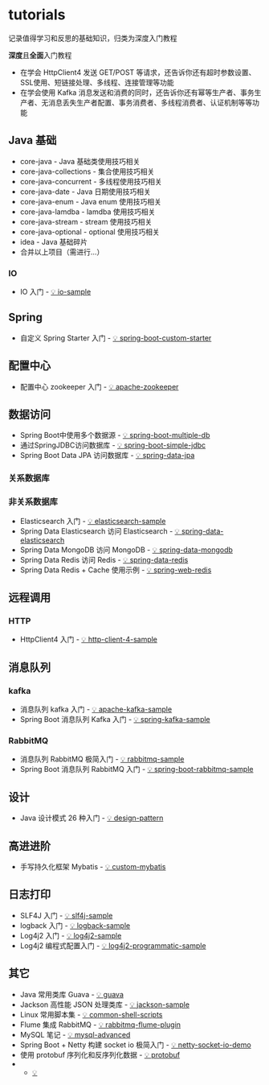 # tutorials
记录值得学习和反思的基础知识，归类为深度入门教程

**深度**且**全面**入门教程
- 在学会 HttpClient4 发送 GET/POST 等请求，还告诉你还有超时参数设置、SSL使用、短链接处理、多线程、连接管理等功能
- 在学会使用 Kafka 消息发送和消费的同时，还告诉你还有幂等生产者、事务生产者、无消息丢失生产者配置、事务消费者、多线程消费者、认证机制等等功能

## Java 基础
- core-java - Java 基础类使用技巧相关
- core-java-collections - 集合使用技巧相关
- core-java-concurrent - 多线程使用技巧相关
- core-java-date - Java 日期使用技巧相关
- core-java-enum - Java enum 使用技巧相关
- core-java-lamdba - lamdba 使用技巧相关
- core-java-stream - stream 使用技巧相关
- core-java-optional - optional 使用技巧相关
- idea - Java 基础碎片
- 合并以上项目（需进行...）

### IO
- IO 入门 - [💡 io-sample](/io-sample) 

## Spring
- 自定义 Spring Starter 入门 - [💡 spring-boot-custom-starter](/spring-modules/spring-boot-custom-starter) 

## 配置中心
- 配置中心 zookeeper 入门 - [💡 apache-zookeeper](/apache_modules/apache-zookeeper) 

## 数据访问
- Spring Boot中使用多个数据源 - [💡 spring-boot-multiple-db](/persistence-modules/spring-boot-multiple-db)
- 通过SpringJDBC访问数据库 - [💡 spring-boot-simple-jdbc](/persistence-modules/spring-boot-simple-jdbc)
- Spring Boot Data JPA 访问数据库 - [💡 spring-data-jpa](/persistence-modules/spring-data-jpa)

### 关系数据库

### 非关系数据库
- Elasticsearch 入门 - [💡 elasticsearch-sample](/elasticsearch-sample) 
- Spring Data Elasticsearch 访问 Elasticsearch - [💡 spring-data-elasticsearch](/persistence-modules/spring-data-elasticsearch)
- Spring Data MongoDB 访问 MongoDB - [💡 spring-data-mongodb](/persistence-modules/spring-data-mongodb)
- Spring Data Redis 访问 Redis - [💡 spring-data-redis](/persistence-modules/spring-data-redis)
- Spring Data Redis + Cache 使用示例 - [💡 spring-web-redis](/persistence-modules/spring-web-redis)

## 远程调用
### HTTP
- HttpClient4 入门 - [💡 http-client-4-sample](/http-client-4-sample) 

## 消息队列
### kafka
- 消息队列 kafka 入门 - [💡 apache-kafka-sample](/message-queue-modules/apache-kafka-sample) 
- Spring Boot 消息队列 Kafka 入门 - [💡 spring-kafka-sample](/message-queue-modules/spring-kafka-sample)

### RabbitMQ
- 消息队列 RabbitMQ 极简入门 - [💡 rabbitmq-sample](/message-queue-modules/rabbitmq-sample)
- Spring Boot 消息队列 RabbitMQ 入门 - [💡 spring-boot-rabbitmq-sample](/message-queue-modules/spring-boot-rabbitmq-sample)

## 设计
- Java 设计模式 26 种入门 - [💡 design-pattern](/design-pattern) 

## 高进进阶
- 手写持久化框架 Mybatis - [💡 custom-mybatis](/advanced-learning/custom-mybatis) 

## 日志打印
- SLF4J 入门 - [💡 slf4j-sample](/logging_modules/slf4j-sample) 
- logback 入门 - [💡 logback-sample](/logging_modules/logback-sample) 
- Log4j2 入门 - [💡 log4j2-sample](/logging_modules/log4j2-sample) 
- Log4j2 编程式配置入门 - [💡 log4j2-programmatic-sample](/logging_modules/log4j2-programmatic-sample) 

## 其它
- Java 常用类库 Guava - [💡 guava](/guava) 
- Jackson 高性能 JSON 处理类库 - [💡 jackson-sample](/jackson-sample) 
- Linux 常用脚本集 - [💡 common-shell-scripts](/common-shell-scripts) 
- Flume 集成 RabbitMQ - [💡 rabbitmq-flume-plugin](/message-queue-modules/rabbitmq-flume-plugin)
- MySQL 笔记 - [💡 mysql-advanced](/mysql-advanced)
- Spring Boot + Netty 构建 socket io 极简入门 - [💡 netty-socket-io-demo](/netty-socket-io-demo)
- 使用 protobuf 序列化和反序列化数据 - [💡 protobuf](/protobuf)
-  - [💡 ](/)